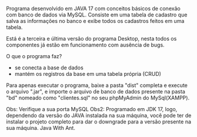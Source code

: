 Programa desenvolvido em JAVA 17 com conceitos básicos de conexão com banco de dados via MySQL. Consiste em uma tabela de cadastro que salva as informações no banco e exibe todos os cadastros feitos em uma tabela.

Está é a terceira e última versão do programa Desktop, nesta todos os componentes já estão em funcionamento com ausência de bugs.

O que o programa faz?

- se conecta a base de dados
- mantém os registros da base em uma tabela própria (CRUD)

Para apenas executar o programa, baixe a pasta "dist" completa e execute o arquivo ".jar", e importe o arquivo de banco de dados presente na pasta "bd" nomeado como "clientes.sql" no seu phpMyAdmin do MySql(XAMPP).

Obs: Verifique a sua porta MySQL Obs2: Programado em JDK 17, logo, dependendo da versão do JAVA instalada na sua máquina, você pode ter de instalar o projeto completo para dar o downgrade para a versão presente na sua máquina. Java With Ant.
